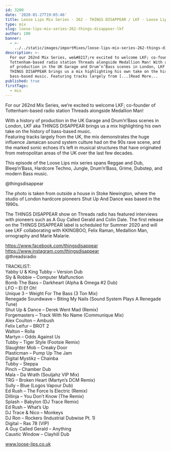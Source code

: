 ```yaml
---
id: 3200
date: '2020-01-27T19:05:46'
title: Loose Lips Mix Series - 262 - THINGS DISAPPEAR / LKF - Loose Lips
type: mix
slug: loose-lips-mix-series-262-things-disappear-lkf
author: 100
banner:
  - >-
    ../../static/images/importMixes/loose-lips-mix-series-262-things-disappear-lkf/image3200.jpeg
description: >-
  For our 262nd Mix Series, we&#8217;re excited to welcome LKF; co-founder of
  Tottenham-based radio station Threads alongside Medallion Man! With a history
  of production in the UK Garage and Drum’n’Bass scenes in London, LKF aka
  THINGS DISAPPEAR brings us a mix highlighting his own take on the history of
  bass-based music. Featuring tracks largely from [...]Read More...
published: true
firstTags:
  - mix
---
```

For our 262nd Mix Series, we’re excited to welcome LKF; co-founder of Tottenham-based radio station Threads alongside Medallion Man!

With a history of production in the UK Garage and Drum’n’Bass scenes in London, LKF aka THINGS DISAPPEAR brings us a mix highlighting his own take on the history of bass-based music.  
Featuring tracks largely from the UK, the mix demonstrates the huge influence Jamaican sound system culture had on the 90s rave scene, and the marked sonic echoes it’s left in musical structures that have originated from metropolitan areas of the UK over the last few decades.

This episode of the Loose Lips mix series spans Reggae and Dub, Bleep’n’Bass, Hardcore Techno, Jungle, Drum’n’Bass, Grime, Dubstep, and modern Bass music.

@thingsdisappear 

The photo is taken from outside a house in Stoke Newington, where the studio of London hardcore pioneers Shut Up And Dance was based in the 1990s.

The THINGS DISAPPEAR show on Threads radio has featured interviews with pioneers such as A Guy Called Gerald and Colin Dale. The first release on the THINGS DISAPPEAR label is scheduled for Summer 2020 and will see LKF collaborating with KKINGBOO, Felix Raman, Medallion Man, ornography and Marie Malarie.

  
https://www.facebook.com/thingsdisappear  
https://www.instagram.com/thingsdisappear  
@threadsradio

TRACKLIST:   
Yabby U & King Tubby – Version Dub  
Sly & Robbie – Computer Malfunction  
Bomb The Bass – Darkheart (Alpha & Omega #2 Dub)  
LFO – El Ef Oh!  
Unique 3 – Weight For The Bass (3 Ton Mix)  
Renegade Soundwave – Biting My Nails (Sound System Plays A Renegade Tune)  
Shut Up & Dance – Derek Went Mad (Remix)  
Forgemasters – Track With No Name (Communique Mix)  
Alex Coulton – Ambush  
Felix Leifur – BROT 2  
Walton – Rolla  
Martyn – Odds Against Us  
Tubby – Tiger Style (Footsie Remix)  
Slaughter Mob – Creaky Door  
Plasticman – Pump Up The Jam  
Digital Mystikz – Chainba  
Tubby – Steppa  
Pinch – Chamber Dub  
Mala – Da Wrath (Souljahz VIP Mix)  
TRG – Broken Heart (Martyn’s DCM Remix)  
Sully – Blue (Logos Vapour Dub)  
Ed Rush – The Force Is Electric (Remix)  
Dillinja – You Don’t Know (The Remix)  
Splash – Babylon (DJ Trace Remix)   
Ed Rush – What’s Up  
DJ Trace & Nico – Monkeys  
DJ Ron – Rockers (Industrial Dubwise Pt. 1)  
Digital – Ras 78 (VIP)  
A Guy Called Gerald – Anything  
Caustic Window – Clayhill Dub

www.loose-lips.co.uk